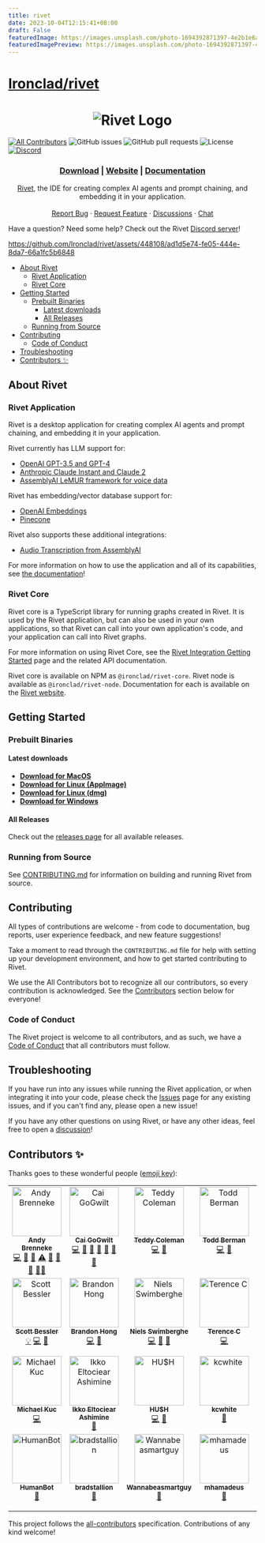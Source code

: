 ```yaml
---
title: rivet
date: 2023-10-04T12:15:41+08:00
draft: False
featuredImage: https://images.unsplash.com/photo-1694392871397-4e2b1e6ad8ce?ixid=M3w0NjAwMjJ8MHwxfHJhbmRvbXx8fHx8fHx8fDE2OTYzOTI4OTh8&ixlib=rb-4.0.3
featuredImagePreview: https://images.unsplash.com/photo-1694392871397-4e2b1e6ad8ce?ixid=M3w0NjAwMjJ8MHwxfHJhbmRvbXx8fHx8fHx8fDE2OTYzOTI4OTh8&ixlib=rb-4.0.3
---
```


# [Ironclad/rivet](https://github.com/Ironclad/rivet)

<h1 align="center"><img src="https://rivet.ironcladapp.com/img/logo-banner-wide.png" alt="Rivet Logo"></h1>

[![All Contributors](https://img.shields.io/github/all-contributors/Ironclad/rivet?color=ee8449&style=flat-square)](#contributors-) ![GitHub issues](https://img.shields.io/github/issues/Ironclad/rivet) ![GitHub pull requests](https://img.shields.io/github/issues-pr/Ironclad/rivet) ![License](https://img.shields.io/github/license/Ironclad/rivet) [![Discord](https://img.shields.io/discord/1149376303070466110?style=flat&logo=discord)](https://discord.gg/qT8B2gv9Mg)

<h3 align="center"><a href="https://github.com/Ironclad/rivet/releases">Download</a> | <a href="https://rivet.ironcladapp.com">Website</a> | <a href="https://rivet.ironcladapp.com/docs">Documentation</a></h3>

<p align="center">
  <a href="https://rivet.ironcladapp.com">Rivet</a>, the IDE for creating complex AI agents and prompt chaining, and embedding it in your application.
  <br />
  <br />
  <a href="https://github.com/Ironclad/rivet/issues">Report Bug</a>
  ·
  <a href="https://github.com/Ironclad/rivet/issues">Request Feature</a>
  ·
  <a href="https://github.com/Ironclad/rivet/discussions">Discussions</a>
  ·
  <a href="https://discord.gg/qT8B2gv9Mg">Chat</a>
</p>

Have a question? Need some help? Check out the Rivet [Discord server](https://discord.gg/qT8B2gv9Mg)!

https://github.com/Ironclad/rivet/assets/448108/ad1d5e74-fe05-444e-8da7-66a1fc5b6848

- [About Rivet](#about-rivet)
  - [Rivet Application](#rivet-application)
  - [Rivet Core](#rivet-core)
- [Getting Started](#getting-started)
  - [Prebuilt Binaries](#prebuilt-binaries)
    - [Latest downloads](#latest-downloads)
    - [All Releases](#all-releases)
  - [Running from Source](#running-from-source)
- [Contributing](#contributing)
  - [Code of Conduct](#code-of-conduct)
- [Troubleshooting](#troubleshooting)
- [Contributors ✨](#contributors-)

## About Rivet

### Rivet Application

Rivet is a desktop application for creating complex AI agents and prompt chaining, and embedding it in your application.

Rivet currently has LLM support for:

- [OpenAI GPT-3.5 and GPT-4](https://openai.com/gpt-4)
- [Anthropic Claude Instant and Claude 2](https://www.anthropic.com/index/claude-2)
- [AssemblyAI LeMUR framework for voice data](https://www.assemblyai.com/models/lemur)

Rivet has embedding/vector database support for:

- [OpenAI Embeddings](https://platform.openai.com/docs/guides/embeddings)
- [Pinecone](https://www.pinecone.io/)

Rivet also supports these additional integrations:

- [Audio Transcription from AssemblyAI](https://www.assemblyai.com/models/core-transcription)

For more information on how to use the application and all of its capabilities, see [the documentation](https://rivet.ironcladapp.com/docs)!

### Rivet Core

Rivet core is a TypeScript library for running graphs created in Rivet. It is used by the Rivet application, but can also be used in your own applications, so that Rivet can call into your own application's code, and your application can call into Rivet graphs.

For more information on using Rivet Core, see the [Rivet Integration Getting Started](https://rivet.ironcladapp.com/docs/api-reference/getting-started-integration) page and the related API documentation.

Rivet core is available on NPM as `@ironclad/rivet-core`. Rivet node is available as `@ironclad/rivet-node`. Documentation for each is available on the [Rivet website](https://rivet.ironcladapp.com/docs/api-reference).

## Getting Started

### Prebuilt Binaries

#### Latest downloads

- **[Download for MacOS](https://github.com/Ironclad/rivet/releases/latest/download/Rivet.dmg)**
- **[Download for Linux (AppImage)](https://github.com/Ironclad/rivet/releases/latest/download/Rivet.AppImage)**
- **[Download for Linux (dmg)](https://github.com/Ironclad/rivet/releases/latest/download/Rivet.dmg)**
- **[Download for Windows](https://github.com/Ironclad/rivet/releases/latest/download/Rivet-Setup.exe)**

#### All Releases

Check out the [releases page](https://github.com/Ironclad/rivet/releases) for all available releases.

### Running from Source

See [CONTRIBUTING.md](./CONTRIBUTING.md) for information on building and running Rivet from source.

## Contributing

All types of contributions are welcome - from code to documentation, bug reports, user experience feedback, and new feature suggestions!

Take a moment to read through the `CONTRIBUTING.md` file for help with setting up your development environment, and how to get started contributing to Rivet.

We use the All Contributors bot to recognize all our contributors, so every contribution is acknowledged. See the [Contributors](#contributors-) section below for everyone!

### Code of Conduct

The Rivet project is welcome to all contributors, and as such, we have a [Code of Conduct](./CODE_OF_CONDUCT.md) that all contributors must follow.

## Troubleshooting

If you have run into any issues while running the Rivet application, or when integrating it into your code, please check the [Issues](https://github.com/Ironclad/rivet/issues) page for any existing issues, and if you can't find any, please open a new issue!

If you have any other questions on using Rivet, or have any other ideas, feel free to open a [discussion](https://github.com/Ironclad/rivet/discussions)!

## Contributors ✨

Thanks goes to these wonderful people ([emoji key](https://allcontributors.org/docs/en/emoji-key)):

<!-- ALL-CONTRIBUTORS-LIST:START - Do not remove or modify this section -->
<!-- prettier-ignore-start -->
<!-- markdownlint-disable -->
<table>
  <tbody>
    <tr>
      <td align="center" valign="top" width="14.28%"><a href="https://github.com/abrenneke"><img src="https://avatars.githubusercontent.com/u/342540?v=4?s=100" width="100px;" alt="Andy Brenneke"/><br /><sub><b>Andy Brenneke</b></sub></a><br /><a href="https://github.com/Ironclad/rivet/commits?author=abrenneke" title="Code">💻</a> <a href="#ideas-abrenneke" title="Ideas, Planning, & Feedback">🤔</a> <a href="#research-abrenneke" title="Research">🔬</a> <a href="https://github.com/Ironclad/rivet/commits?author=abrenneke" title="Tests">⚠️</a> <a href="#tool-abrenneke" title="Tools">🔧</a> <a href="https://github.com/Ironclad/rivet/pulls?q=is%3Apr+reviewed-by%3Aabrenneke" title="Reviewed Pull Requests">👀</a> <a href="#question-abrenneke" title="Answering Questions">💬</a> <a href="#mentoring-abrenneke" title="Mentoring">🧑‍🏫</a></td>
      <td align="center" valign="top" width="14.28%"><a href="https://github.com/gogwilt"><img src="https://avatars.githubusercontent.com/u/448108?v=4?s=100" width="100px;" alt="Cai GoGwilt"/><br /><sub><b>Cai GoGwilt</b></sub></a><br /><a href="https://github.com/Ironclad/rivet/commits?author=gogwilt" title="Code">💻</a> <a href="#business-gogwilt" title="Business development">💼</a> <a href="#ideas-gogwilt" title="Ideas, Planning, & Feedback">🤔</a> <a href="#maintenance-gogwilt" title="Maintenance">🚧</a> <a href="#promotion-gogwilt" title="Promotion">📣</a> <a href="https://github.com/Ironclad/rivet/pulls?q=is%3Apr+reviewed-by%3Agogwilt" title="Reviewed Pull Requests">👀</a> <a href="https://github.com/Ironclad/rivet/issues?q=author%3Agogwilt" title="Bug reports">🐛</a></td>
      <td align="center" valign="top" width="14.28%"><a href="https://github.com/teddycoleman"><img src="https://avatars.githubusercontent.com/u/15386324?v=4?s=100" width="100px;" alt="Teddy Coleman"/><br /><sub><b>Teddy Coleman</b></sub></a><br /><a href="https://github.com/Ironclad/rivet/commits?author=teddycoleman" title="Code">💻</a> <a href="https://github.com/Ironclad/rivet/issues?q=author%3Ateddycoleman" title="Bug reports">🐛</a></td>
      <td align="center" valign="top" width="14.28%"><a href="https://github.com/tberman"><img src="https://avatars.githubusercontent.com/u/183738?v=4?s=100" width="100px;" alt="Todd Berman"/><br /><sub><b>Todd Berman</b></sub></a><br /><a href="https://github.com/Ironclad/rivet/commits?author=tberman" title="Code">💻</a> <a href="https://github.com/Ironclad/rivet/issues?q=author%3Atberman" title="Bug reports">🐛</a></td>
      <td align="center" valign="top" width="14.28%"><a href="https://github.com/a-rothwell"><img src="https://avatars.githubusercontent.com/u/12634659?v=4?s=100" width="100px;" alt="Andrew Rothwell"/><br /><sub><b>Andrew Rothwell</b></sub></a><br /><a href="#tutorial-a-rothwell" title="Tutorials">✅</a> <a href="https://github.com/Ironclad/rivet/commits?author=a-rothwell" title="Documentation">📖</a> <a href="https://github.com/Ironclad/rivet/commits?author=a-rothwell" title="Code">💻</a></td>
      <td align="center" valign="top" width="14.28%"><a href="http://twitter.com/dominiccooney"><img src="https://avatars.githubusercontent.com/u/55120?v=4?s=100" width="100px;" alt="Dominic Cooney"/><br /><sub><b>Dominic Cooney</b></sub></a><br /><a href="#ideas-dominiccooney" title="Ideas, Planning, & Feedback">🤔</a> <a href="https://github.com/Ironclad/rivet/issues?q=author%3Adominiccooney" title="Bug reports">🐛</a></td>
      <td align="center" valign="top" width="14.28%"><a href="https://github.com/ankrgyl"><img src="https://avatars.githubusercontent.com/u/565363?v=4?s=100" width="100px;" alt="Ankur Goyal"/><br /><sub><b>Ankur Goyal</b></sub></a><br /><a href="https://github.com/Ironclad/rivet/commits?author=ankrgyl" title="Documentation">📖</a> <a href="https://github.com/Ironclad/rivet/commits?author=ankrgyl" title="Code">💻</a></td>
    </tr>
    <tr>
      <td align="center" valign="top" width="14.28%"><a href="https://github.com/scottbessler"><img src="https://avatars.githubusercontent.com/u/293802?v=4?s=100" width="100px;" alt="Scott Bessler"/><br /><sub><b>Scott Bessler</b></sub></a><br /><a href="#example-scottbessler" title="Examples">💡</a> <a href="https://github.com/Ironclad/rivet/commits?author=scottbessler" title="Code">💻</a> <a href="https://github.com/Ironclad/rivet/issues?q=author%3Ascottbessler" title="Bug reports">🐛</a></td>
      <td align="center" valign="top" width="14.28%"><a href="https://github.com/meeow"><img src="https://avatars.githubusercontent.com/u/18222559?v=4?s=100" width="100px;" alt="Brandon Hong"/><br /><sub><b>Brandon Hong</b></sub></a><br /><a href="https://github.com/Ironclad/rivet/commits?author=meeow" title="Code">💻</a> <a href="https://github.com/Ironclad/rivet/issues?q=author%3Ameeow" title="Bug reports">🐛</a></td>
      <td align="center" valign="top" width="14.28%"><a href="https://swimburger.net"><img src="https://avatars.githubusercontent.com/u/3382717?v=4?s=100" width="100px;" alt="Niels Swimberghe"/><br /><sub><b>Niels Swimberghe</b></sub></a><br /><a href="https://github.com/Ironclad/rivet/commits?author=Swimburger" title="Code">💻</a> <a href="https://github.com/Ironclad/rivet/commits?author=Swimburger" title="Documentation">📖</a> <a href="https://github.com/Ironclad/rivet/issues?q=author%3ASwimburger" title="Bug reports">🐛</a></td>
      <td align="center" valign="top" width="14.28%"><a href="https://github.com/tcgj"><img src="https://avatars.githubusercontent.com/u/7994529?v=4?s=100" width="100px;" alt="Terence C"/><br /><sub><b>Terence C</b></sub></a><br /><a href="https://github.com/Ironclad/rivet/commits?author=tcgj" title="Code">💻</a></td>
      <td align="center" valign="top" width="14.28%"><a href="https://github.com/tbrodahl-ironclad"><img src="https://avatars.githubusercontent.com/u/142630410?v=4?s=100" width="100px;" alt="Thomas Brodahl"/><br /><sub><b>Thomas Brodahl</b></sub></a><br /><a href="#design-tbrodahl-ironclad" title="Design">🎨</a></td>
      <td align="center" valign="top" width="14.28%"><a href="https://github.com/Jkwok0714"><img src="https://avatars.githubusercontent.com/u/28716303?v=4?s=100" width="100px;" alt="Justin Kwok"/><br /><sub><b>Justin Kwok</b></sub></a><br /><a href="https://github.com/Ironclad/rivet/issues?q=author%3AJkwok0714" title="Bug reports">🐛</a></td>
      <td align="center" valign="top" width="14.28%"><a href="https://meebleforp.com/"><img src="https://avatars.githubusercontent.com/u/445650?v=4?s=100" width="100px;" alt="Zhang Yi Jiang"/><br /><sub><b>Zhang Yi Jiang</b></sub></a><br /><a href="https://github.com/Ironclad/rivet/commits?author=ZhangYiJiang" title="Documentation">📖</a></td>
    </tr>
    <tr>
      <td align="center" valign="top" width="14.28%"><a href="https://github.com/Crystalix007"><img src="https://avatars.githubusercontent.com/u/4603729?v=4?s=100" width="100px;" alt="Michael Kuc"/><br /><sub><b>Michael Kuc</b></sub></a><br /><a href="https://github.com/Ironclad/rivet/commits?author=Crystalix007" title="Code">💻</a></td>
      <td align="center" valign="top" width="14.28%"><a href="https://github.com/eltociear"><img src="https://avatars.githubusercontent.com/u/22633385?v=4?s=100" width="100px;" alt="Ikko Eltociear Ashimine"/><br /><sub><b>Ikko Eltociear Ashimine</b></sub></a><br /><a href="https://github.com/Ironclad/rivet/commits?author=eltociear" title="Documentation">📖</a></td>
      <td align="center" valign="top" width="14.28%"><a href="http://ohshutit.com"><img src="https://avatars.githubusercontent.com/u/54246375?v=4?s=100" width="100px;" alt="HU$H"/><br /><sub><b>HU$H</b></sub></a><br /><a href="https://github.com/Ironclad/rivet/commits?author=hushaudio" title="Code">💻</a> <a href="#ideas-hushaudio" title="Ideas, Planning, & Feedback">🤔</a></td>
      <td align="center" valign="top" width="14.28%"><a href="https://github.com/kcwhite"><img src="https://avatars.githubusercontent.com/u/3812801?v=4?s=100" width="100px;" alt="kcwhite"/><br /><sub><b>kcwhite</b></sub></a><br /><a href="https://github.com/Ironclad/rivet/commits?author=kcwhite" title="Documentation">📖</a></td>
      <td align="center" valign="top" width="14.28%"><a href="https://gentrace.ai"><img src="https://avatars.githubusercontent.com/u/1203039?v=4?s=100" width="100px;" alt="Vivek Nair"/><br /><sub><b>Vivek Nair</b></sub></a><br /><a href="https://github.com/Ironclad/rivet/commits?author=viveknair" title="Code">💻</a> <a href="https://github.com/Ironclad/rivet/commits?author=viveknair" title="Documentation">📖</a></td>
      <td align="center" valign="top" width="14.28%"><a href="https://github.com/CongYun22"><img src="https://avatars.githubusercontent.com/u/115971962?v=4?s=100" width="100px;" alt="丛云"/><br /><sub><b>丛云</b></sub></a><br /><a href="#ideas-CongYun22" title="Ideas, Planning, & Feedback">🤔</a></td>
      <td align="center" valign="top" width="14.28%"><a href="https://www.linkedin.com/in/vianneystroebel/"><img src="https://avatars.githubusercontent.com/u/628818?v=4?s=100" width="100px;" alt="Vianney Stroebel"/><br /><sub><b>Vianney Stroebel</b></sub></a><br /><a href="https://github.com/Ironclad/rivet/issues?q=author%3Avibl" title="Bug reports">🐛</a></td>
    </tr>
    <tr>
      <td align="center" valign="top" width="14.28%"><a href="https://github.com/advisely"><img src="https://avatars.githubusercontent.com/u/29242247?v=4?s=100" width="100px;" alt="HumanBot"/><br /><sub><b>HumanBot</b></sub></a><br /><a href="https://github.com/Ironclad/rivet/issues?q=author%3Aadvisely" title="Bug reports">🐛</a></td>
      <td align="center" valign="top" width="14.28%"><a href="https://github.com/bradstallion"><img src="https://avatars.githubusercontent.com/u/37795833?v=4?s=100" width="100px;" alt="bradstallion"/><br /><sub><b>bradstallion</b></sub></a><br /><a href="https://github.com/Ironclad/rivet/issues?q=author%3Abradstallion" title="Bug reports">🐛</a></td>
      <td align="center" valign="top" width="14.28%"><a href="https://github.com/Wannabeasmartguy"><img src="https://avatars.githubusercontent.com/u/107250451?v=4?s=100" width="100px;" alt="Wannabeasmartguy"/><br /><sub><b>Wannabeasmartguy</b></sub></a><br /><a href="#ideas-Wannabeasmartguy" title="Ideas, Planning, & Feedback">🤔</a></td>
      <td align="center" valign="top" width="14.28%"><a href="https://github.com/mhamadeus"><img src="https://avatars.githubusercontent.com/u/77891233?v=4?s=100" width="100px;" alt="mhamadeus"/><br /><sub><b>mhamadeus</b></sub></a><br /><a href="#ideas-mhamadeus" title="Ideas, Planning, & Feedback">🤔</a></td>
      <td align="center" valign="top" width="14.28%"><a href="https://www.linkedin.com/in/moalturfi/"><img src="https://avatars.githubusercontent.com/u/71999644?v=4?s=100" width="100px;" alt="Mohamed Alturfi"/><br /><sub><b>Mohamed Alturfi</b></sub></a><br /><a href="#maintenance-altaiiiir" title="Maintenance">🚧</a></td>
    </tr>
  </tbody>
</table>

<!-- markdownlint-restore -->
<!-- prettier-ignore-end -->

<!-- ALL-CONTRIBUTORS-LIST:END -->

This project follows the [all-contributors](https://github.com/all-contributors/all-contributors) specification. Contributions of any kind welcome!
